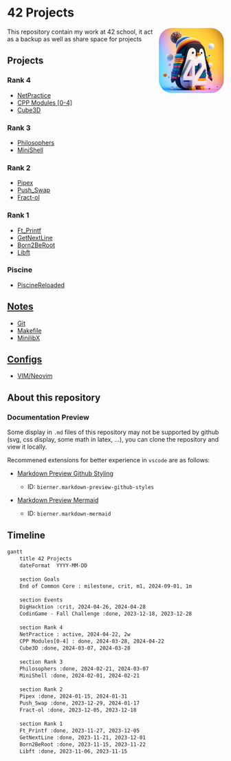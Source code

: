 # 42 Projects

<img src="Media/3D render of a penguin with colorful background + 42 Number in white.jpeg" width="30%" title="Bing AI - 3d pinguin logo with 42" draggable="false" style="border-radius: 20%;" align="right"/>

This repository contain my work at 42 school, it act as a backup as well as share space for projects

## Projects

### Rank 4

* [NetPractice](./Projects/NetPractice/)
* [CPP Modules [0-4]](./Projects/CPP_Modules)
* [Cube3D](./Projects/Cube3D/)

### Rank 3

* [Philosophers](./Projects/Philosophers/)
* [MiniShell](./Projects/MiniShell/)

### Rank 2

* [Pipex](./Projects/Pipex/)
* [Push_Swap](./Projects/Push_swap/)
* [Fract-ol](./Projects/Fract-ol/)

### Rank 1

* [Ft_Printf](./Projects/Ft_printf/)
* [GetNextLine](./Projects/GetNextLine/)
* [Born2BeRoot](./Projects/Born2BeRoot/)
* [Libft](./Projects/Libft/)

### Piscine

* [PiscineReloaded](./Projects/PiscineReloaded/)

## [Notes](./Notes/)

* [Git](./Notes/git.md)
* [Makefile](./Notes/makefile.md)
* [MinilibX](./Notes/minilibx.md)

## [Configs](./Config/)

* [VIM/Neovim](./Config/VIM/)

## About this repository

### Documentation Preview

Some display in `.md` files of this repository may not be supported by github (svg, css display, some math in latex, ...), you can clone the repository and view it locally.

Recommened extensions for better experience in `vscode` are as follows:
* [Markdown Preview Github Styling](https://marketplace.visualstudio.com/items?itemName=bierner.markdown-preview-github-styles)
  - ID: `bierner.markdown-preview-github-styles`

* [Markdown Preview Mermaid](https://marketplace.visualstudio.com/items?itemName=bierner.markdown-mermaid)
  - ID: `bierner.markdown-mermaid`

## Timeline

```mermaid
gantt
    title 42 Projects
    dateFormat  YYYY-MM-DD

    section Goals
    End of Common Core : milestone, crit, m1, 2024-09-01, 1m

    section Events
    DigHacktion :crit, 2024-04-26, 2024-04-28
    CodinGame - Fall Challenge :done, 2023-12-18, 2023-12-28

    section Rank 4
    NetPractice : active, 2024-04-22, 2w
    CPP Modules[0-4] : done, 2024-03-28, 2024-04-22
    Cube3D :done, 2024-03-07, 2024-03-28
  
    section Rank 3
    Philosophers :done, 2024-02-21, 2024-03-07
    MiniShell :done, 2024-02-01, 2024-02-21

    section Rank 2
    Pipex :done, 2024-01-15, 2024-01-31
    Push_Swap :done, 2023-12-29, 2024-01-17
    Fract-ol :done, 2023-12-05, 2023-12-18

    section Rank 1
    Ft_Printf :done, 2023-11-27, 2023-12-05
    GetNextLine :done, 2023-11-21, 2023-12-01
    Born2BeRoot :done, 2023-11-15, 2023-11-22
    Libft :done, 2023-11-06, 2023-11-15
```